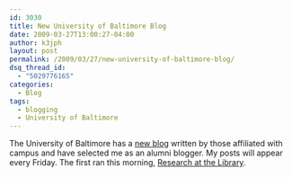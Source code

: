 ```yaml
---
id: 3030
title: New University of Baltimore Blog
date: 2009-03-27T13:00:27-04:00
author: k3jph
layout: post
permalink: /2009/03/27/new-university-of-baltimore-blog/
dsq_thread_id:
  - "5029776165"
categories:
  - Blog
tags:
  - blogging
  - University of Baltimore
---
```


The University of Baltimore has a [new blog](http://ubaltblog.blogspot.com) written by those affiliated with campus and have selected me as an alumni blogger.  My posts will appear every Friday.  The first ran this morning, [Research at the Library](http://ubaltblog.blogspot.com/2009/03/research-at-library.html).
